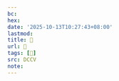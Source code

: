 ```yaml
---
bc:
hex:
date: '2025-10-13T10:27:43+08:00'
lastmod:
title: 􅋎
url: 􅋎
tags: [𩖣]
src: DCCV
note:
---
```

